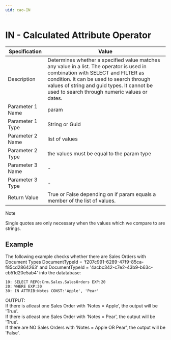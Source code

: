 ```yaml
---
uid: cao-IN
---
```


# IN - Calculated Attribute Operator

| Specification | Value |
| --------------------- | ------------------------------------------------------------ |
| Description           | Determines whether a specified value matches any value in a list. The operator is used in combination with SELECT and FILTER as condition. It can be used to search through values of string and guid types. It cannot be used to search through numeric values or dates.           |
| Parameter 1 Name      | param                                                      |
| Parameter 1 Type      | String or Guid                                    |
| Parameter 2 Name      | list of values                                                         |
| Parameter 2 Type      | the values must be equal to the param type                                                            |
| Parameter 3 Name      | -                                                            |
| Parameter 3 Type      | -                                                            |
| Return Value          | True or False depending on if param equals a member of the list of values.                                                          |


> [!NOTE]
> Single quotes are only necessary when the values which we compare to are strings.

## Example

The following example checks whether there are Sales Orders with Document Types DocumentTypeId = 'f207c991-6289-47f9-85ca-f85cd2864263' and DocumentTypeId = '4acbc342-c7e2-43b9-b63c-cb51d20e5ab4' into the datatabase:
```
10: SELECT REPO:Crm.Sales.SalesOrders EXP:20
20: WHERE EXP:30
30: IN ATTRIB:Notes CONST:'Apple', 'Pear'
```

OUTPUT: 
<br/>If there is atleast one Sales Order with 'Notes = Apple', the output will be 'True'.
<br/>If there is atleast one Sales Order with 'Notes = Pear', the output will be 'True'.
<br/>If there are NO Sales Orders with 'Notes = Apple OR Pear', the output will be 'False'.
